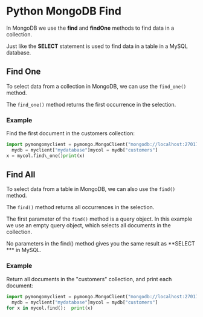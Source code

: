 
Python MongoDB Find
===================



In MongoDB we use the **find** and **findOne** methods to find data in a collection.


Just like the **SELECT** statement is used to find data in a 
 table in a MySQL database.



Find One
--------


To select data from a collection in MongoDB, we can use the
`find_one()` method.


The `find_one()` method returns the first 
occurrence in the selection.



### Example


Find the first document in the customers collection:



```python
import pymongomyclient = pymongo.MongoClient("mongodb://localhost:27017/")
  mydb = myclient["mydatabase"]mycol = mydb["customers"]
x = mycol.find\_one()print(x)
```


Find All
--------


To select data from a table in MongoDB, we can also use the
`find()` method.


The `find()` method returns all 
occurrences in the selection.


The first parameter of the `find()` method 
is a query object. In this example we use an empty query object, which selects 
all documents in the collection.



No parameters in the find() method gives you the same result as **SELECT *** in MySQL.




### Example


Return all documents in the "customers" collection, and print each document:



```python
import pymongomyclient = pymongo.MongoClient("mongodb://localhost:27017/")
  mydb = myclient["mydatabase"]mycol = mydb["customers"]
for x in mycol.find():  print(x)
```


